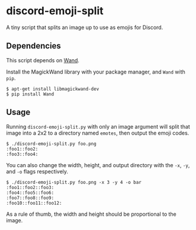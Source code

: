<!-- -*- eval:(auto-fill-mode 1) -*- -->
# discord-emoji-split
A tiny script that splits an image up to use as emojis for Discord.

## Dependencies
This script depends on [Wand](http://docs.wand-py.org).

Install the MagickWand library with your package manager, and `Wand` with `pip`.

```shell
$ apt-get install libmagickwand-dev
$ pip install Wand
```

## Usage
Running `discord-emoji-split.py` with only an image argument will
split that image into a 2x2 to a directory named `emotes`, then
output the emoji codes.

```shell
$ ./discord-emoji-split.py foo.png
:foo1::foo2:
:foo3::foo4:
```

You can also change the width, height, and output directory with the
`-x`, `-y`, and `-o` flags respectively.

```shell
$ ./discord-emoji-split.py foo.png -x 3 -y 4 -o bar
:foo1::foo2::foo3:
:foo4::foo5::foo6:
:foo7::foo8::foo9:
:foo10::foo11::foo12:
```

As a rule of thumb, the width and height should be proportional to the
image.
